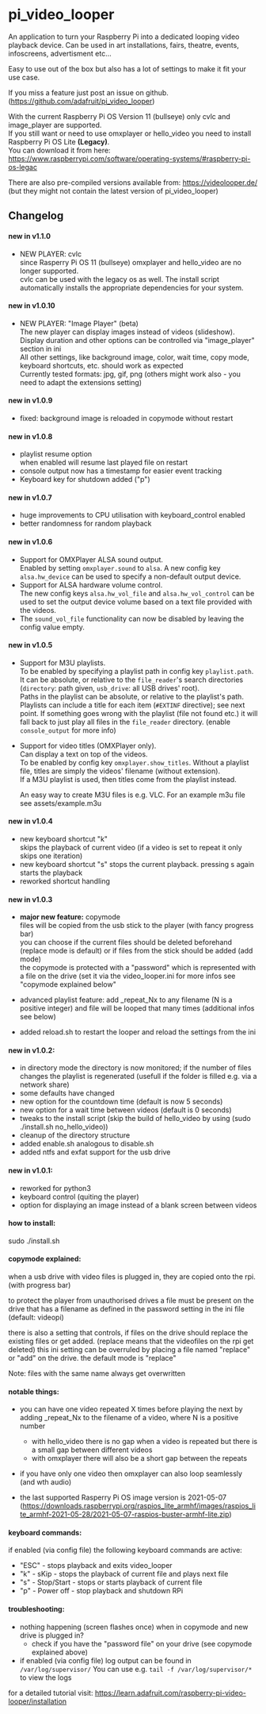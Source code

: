 # pi_video_looper
An application to turn your Raspberry Pi into a dedicated looping video playback device.
Can be used in art installations, fairs, theatre, events, infoscreens, advertisment etc...

Easy to use out of the box but also has a lot of settings to make it fit your use case.

If you miss a feature just post an issue on github. (https://github.com/adafruit/pi_video_looper)

With the current Raspberry Pi OS Version 11 (bullseye) only cvlc and image_player are supported.  
If you still want or need to use omxplayer or hello_video you need to install Raspberry Pi OS Lite __(Legacy)__.  
You can download it from here: https://www.raspberrypi.com/software/operating-systems/#raspberry-pi-os-legac

There are also pre-compiled versions available from: https://videolooper.de/ (but they might not contain the latest version of pi_video_looper)

## Changelog
#### new in v1.1.0
 - NEW PLAYER: cvlc  
   since Rasperry Pi OS 11 (bullseye) omxplayer and hello_video are no longer supported.  
   cvlc can be used with the legacy os as well. The install script automatically installs the appropriate dependencies for your system.

#### new in v1.0.10
 - NEW PLAYER: "Image Player" (beta)  
   The new player can display images instead of videos (slideshow).  
   Display duration and other options can be controlled via "image_player" section in ini  
   All other settings, like background image, color, wait time, copy mode, keyboard shortcuts, etc. should work as expected  
   Currently tested formats: jpg, gif, png (others might work also - you need to adapt the extensions setting)

#### new in v1.0.9
 - fixed: background image is reloaded in copymode without restart

#### new in v1.0.8
 - playlist resume option  
   when enabled will resume last played file on restart
 - console output now has a timestamp for easier event tracking
 - Keyboard key for shutdown added ("p")

#### new in v1.0.7
 - huge improvements to CPU utilisation with keyboard_control enabled
 - better randomness for random playback

#### new in v1.0.6

 - Support for OMXPlayer ALSA sound output.  
   Enabled by setting `omxplayer.sound` to `alsa`. A new config key `alsa.hw_device` can be used to specify a non-default output device.
 - Support for ALSA hardware volume control.  
   The new config keys `alsa.hw_vol_file` and `alsa.hw_vol_control` can be used to set the output device volume based on a text file provided with the videos.
 - The `sound_vol_file` functionality can now be disabled by leaving the config value empty.

#### new in v1.0.5

 - Support for M3U playlists.  
   To be enabled by specifying a playlist path in config key `playlist.path`. It can be absolute, or relative to the `file_reader`'s search directories (`directory`: path given, `usb_drive`: all USB drives' root).  
   Paths in the playlist can be absolute, or relative to the playlist's path.  
   Playlists can include a title for each item (`#EXTINF` directive); see next point.
   If something goes wrong with the playlist (file not found etc.) it will fall back to just play all files in the `file_reader` directory. (enable `console_output` for more info)
 - Support for video titles (OMXPlayer only).  
   Can display a text on top of the videos.  
   To be enabled by config key `omxplayer.show_titles`.
   Without a playlist file, titles are simply the videos' filename (without extension).  
   If a M3U playlist is used, then titles come from the playlist instead.
   
   An easy way to create M3U files is e.g. VLC. For an example m3u file see assets/example.m3u

#### new in v1.0.4
 - new keyboard shortcut "k"  
   skips the playback of current video (if a video is set to repeat it only skips one iteration)
 - new keyboard shortcut "s"
   stops the current playback. pressing s again starts the playback
 - reworked shortcut handling 
 
#### new in v1.0.3
 - **major new feature:** copymode  
 files will be copied from the usb stick to the player (with fancy progress bar)  
 you can choose if the current files should be deleted beforehand (replace mode is default) 
 or if files from the stick should be added (add mode)  
 the copymode is protected with a "password" which is represented with a file on the drive (set it via the video_looper.ini
 for more infos see "copymode explained below" 
 
 - advanced playlist feature: add _repeat_Nx to any filename (N is a positive integer) and file will be looped that many times
  (additional infos see below)
 - added reload.sh to restart the looper and reload the settings from the ini

#### new in v1.0.2:
 - in directory mode the directory is now monitored;
   if the number of files changes the playlist is regenerated (usefull if the folder is filled e.g. via a network share)
 - some defaults have changed
 - new option for the countdown time (default is now 5 seconds)
 - new option for a wait time between videos (default is 0 seconds) 
 - tweaks to the install script (skip the build of hello_video by using (sudo ./install.sh no_hello_video))
 - cleanup of the directory structure
 - added enable.sh analogous to disable.sh
 - added ntfs and exfat support for the usb drive
  
#### new in v1.0.1:
 - reworked for python3
 - keyboard control (quiting the player)
 - option for displaying an image instead of a blank screen between videos
    
#### how to install:
sudo ./install.sh

#### copymode explained:
when a usb drive with video files is plugged in, they are copied onto the rpi. (with progress bar)

to protect the player from unauthorised drives a file must be present on the drive that has a filename 
as defined in the password setting in the ini file (default: videopi)

there is also a setting that controls, if files on the drive should replace the existing files or get added. (replace means that the videofiles on the rpi get deleted)
this ini setting can be overruled by placing a file named "replace" or "add" on the drive.
the default mode is "replace"

Note: files with the same name always get overwritten

#### notable things:
* you can have one video repeated X times before playing the next by adding _repeat_Nx to the filename of a video, where N is a positive number
    * with hello_video there is no gap when a video is repeated but there is a small gap between different videos
    * with omxplayer there will also be a short gap between the repeats
    
* if you have only one video then omxplayer can also loop seamlessly (and wth audio)
* the last supported Rasperry Pi OS image version is 2021-05-07 (https://downloads.raspberrypi.org/raspios_lite_armhf/images/raspios_lite_armhf-2021-05-28/2021-05-07-raspios-buster-armhf-lite.zip)

#### keyboard commands:
if enabled (via config file) the following keyboard commands are active:
* "ESC" - stops playback and exits video_looper
* "k" - sKip - stops the playback of current file and plays next file
* "s" - Stop/Start - stops or starts playback of current file
* "p" - Power off - stop playback and shutdown RPi

#### troubleshooting:
* nothing happening (screen flashes once) when in copymode and new drive is plugged in?
    * check if you have the "password file" on your drive (see copymode explained above)
* if enabled (via config file) log output can be found in `/var/log/supervisor/`
  You can use e.g. `tail -f /var/log/supervisor/*` to view the logs

for a detailed tutorial visit: https://learn.adafruit.com/raspberry-pi-video-looper/installation
